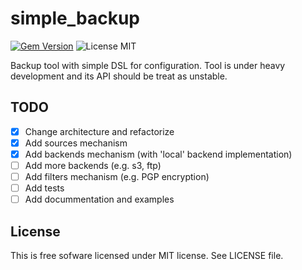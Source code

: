 # simple_backup

[![Gem Version](https://badge.fury.io/rb/simple_backup.svg)](http://badge.fury.io/rb/simple_backup)
![License MIT](https://img.shields.io/badge/license-MIT-blue.svg)

Backup tool with simple DSL for configuration. Tool is under heavy
development and its API should be treat as unstable.

## TODO

- [x] Change architecture and refactorize
- [x] Add sources mechanism
- [x] Add backends mechanism (with 'local' backend implementation)
- [ ] Add more backends (e.g. s3, ftp)
- [ ] Add filters mechanism (e.g. PGP encryption)
- [ ] Add tests
- [ ] Add docummentation and examples

## License

This is free sofware licensed under MIT license. See LICENSE file.
